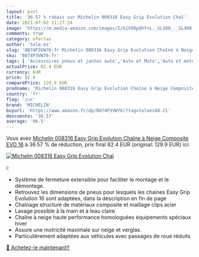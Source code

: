 ```yaml
---
layout: post
title: '36.57 % rabais sur Michelin 008316 Easy Grip Evolution Chaî'
date: 2021-07-02 21:27:24
image: 'https://m.media-amazon.com/images/I/61VORpQhY+L._SL500_._SL400_.jpg'
comments: true
category: ofertas
author: 'tole.es'
slug: 'B074P3VW76-fr Michelin 008316 Easy Grip Evolution Chaîne à Neige...'
sku: 'B074P3VW76-fr'
tags: [ 'Accessoires pneus et jantes auto','Auto et Moto','Auto et moto','Chaînes à neige pour auto','Pneus et jantes pour véhicules','michelin', ]
actualPrice: 82.4 EUR
currency: EUR
price: 82.4
comparePrice: 129.9 EUR
prodname: 'Michelin 008316 Easy Grip Evolution Chaîne à Neige Composite  EVO 16'
country: 'fr'
flag: '🇫🇷'
brand: 'MICHELIN'
buyurl: 'https://www.amazon.fr/dp/B074P3VW76/?tag=tolees0d-21'
descuento: '36.57'
average: '96.5'
---
```


Vous avez [Michelin 008316 Easy Grip Evolution Chaîne à Neige Composite  EVO 16](https://www.amazon.fr/dp/B074P3VW76/?tag=tolees0d-21)  à  36.57 % de réduction, prix final  82.4 EUR (original: 129.9 EUR) ici:

[![Michelin 008316 Easy Grip Evolution Chaî](https://m.media-amazon.com/images/I/61VORpQhY+L._SL500_._SL400_.jpg)](https://www.amazon.fr/dp/B074P3VW76/?tag=tolees0d-21)

ℹ️:

- Système de fermeture extensible pour faciliter le montage et le démontage.
- Retrouvez les dimensions de pneus pour lesquels les chaines Easy Grip Evolution 16 sont adaptées, dans la description en fin de page
- Chaînage structuré de matériaux composite et maillage clips acier
- Lavage possible à la main et à leau claire
- Chaîne à neige haute performance homologuées équipements spéciaux hiver
- Assure une motricité maximale sur neige et verglas.
- Particulièrement adaptées aux véhicules avec passages de roue réduits

[🛒 Achetez-le maintenant!!](https://www.amazon.fr/dp/B074P3VW76/?tag=tolees0d-21)
